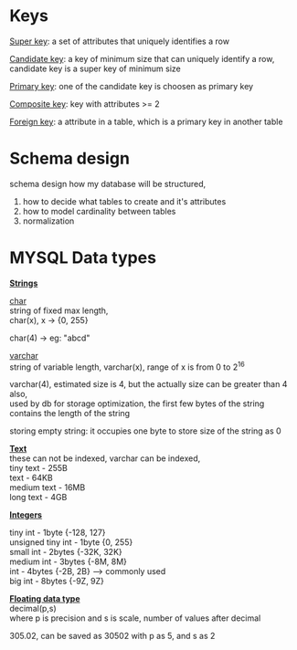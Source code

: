 # Keys

<ins>Super key</ins>: a set of attributes that uniquely identifies a row 

<ins>Candidate key</ins>: a key of minimum size that can uniquely identify a row,  
candidate key is a super key of minimum size   

<ins>Primary key</ins>: one of the candidate key is choosen as primary key  

<ins>Composite key</ins>: key with attributes >= 2  

<ins>Foreign key</ins>: a attribute in a table, which is a primary key in another table  

# Schema design

schema design how my database will be structured,

1. how to decide what tables to create and it's attributes
2. how to model cardinality between tables
3. normalization


# MYSQL Data types

**<ins>Strings</ins>**   

<ins>char</ins>  
string of fixed max length,  
char(x), x -> {0, 255}

char(4) -> eg: "abcd"  

<ins>varchar</ins>  
string of variable length, varchar(x), range of x is from 0 to 2<sup>16</sup>  

varchar(4), estimated size is 4, but the actually size can be greater than 4 also,  
used by db for storage optimization, the first few bytes of the string contains the length of the string  

storing empty string: it occupies one byte to store size of the string as 0  

**<ins>Text</ins>**  
these can not be indexed, varchar can be indexed,   
tiny text - 255B   
text - 64KB  
medium text - 16MB  
long text - 4GB  

**<ins>Integers</ins>**  

tiny int - 1byte {-128, 127}  
unsigned tiny int - 1byte {0, 255}  
small int - 2bytes {-32K, 32K}  
medium int - 3bytes {-8M, 8M}  
int - 4bytes {-2B, 2B} --> commonly used  
big int - 8bytes {-9Z, 9Z}  

**<ins>Floating data type</ins>**  
decimal(p,s)  
where p is precision and s is scale, number of values after decimal  

305.02, can be saved as 30502 with p as 5, and s as 2  

